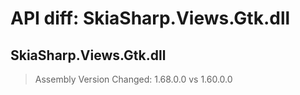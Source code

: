 # API diff: SkiaSharp.Views.Gtk.dll

## SkiaSharp.Views.Gtk.dll

> Assembly Version Changed: 1.68.0.0 vs 1.60.0.0

